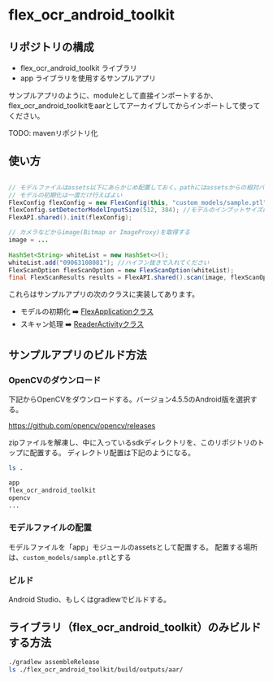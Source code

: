 # flex_ocr_android_toolkit

## リポジトリの構成

- flex_ocr_android_toolkit ライブラリ
- app ライブラリを使用するサンプルアプリ

サンプルアプリのように、moduleとして直接インポートするか、
flex_ocr_android_toolkitをaarとしてアーカイブしてからインポートして使ってください。

TODO: mavenリポジトリ化

## 使い方

```Java

// モデルファイルはassets以下にあらかじめ配置しておく。pathにはassetsからの相対パスを指定する。
// モデルの初期化は一度だけ行えばよい
FlexConfig flexConfig = new FlexConfig(this, "custom_models/sample.ptl");
flexConfig.setDetectorModelInputSize(512, 384); //モデルのインプットサイズに合わせる
FlexAPI.shared().init(flexConfig);

// カメラなどからimage(Bitmap or ImageProxy)を取得する
image = ...        
        
HashSet<String> whiteList = new HashSet<>();
whiteList.add("09063108081"); //ハイフン抜きで入れてください
FlexScanOption flexScanOption = new FlexScanOption(whiteList);
final FlexScanResults results = FlexAPI.shared().scan(image, flexScanOption);
```

これらはサンプルアプリの次のクラスに実装してあります。

- モデルの初期化 :arrow_right: [FlexApplicationクラス](./app/src/main/java/com/nefrock/flex/app/FlexApplication.java)
- スキャン処理 :arrow_right: [ReaderActivityクラス](./app/src/main/java/com/nefrock/flex/app/ReaderActivity.java)

## サンプルアプリのビルド方法

### OpenCVのダウンロード

下記からOpenCVをダウンロードする。バージョン4.5.5のAndroid版を選択する。

https://github.com/opencv/opencv/releases

zipファイルを解凍し、中に入っているsdkディレクトリを、このリポジトリのトップに配置する。
ディレクトリ配置は下記のようになる。

```bash
ls .

app
flex_ocr_android_toolkit
opencv
...
```


### モデルファイルの配置

モデルファイルを「app」モジュールのassetsとして配置する。
配置する場所は、`custom_models/sample.ptl`とする

### ビルド
Android Studio、もしくはgradlewでビルドする。

## ライブラリ（flex_ocr_android_toolkit）のみビルドする方法

```bash
./gradlew assembleRelease
ls ./flex_ocr_android_toolkit/build/outputs/aar/
```
